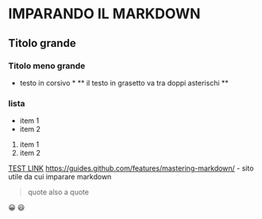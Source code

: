 # IMPARANDO IL MARKDOWN
## Titolo grande
### Titolo meno grande

* testo in corsivo *
** il testo in grasetto va tra doppi asterischi **

### lista
* item 1
* item 2
1. item 1
2. item 2

[TEST LINK](test.html)
https://guides.github.com/features/mastering-markdown/  - sito utile da cui imparare markdown
> quote
> also a quote

:grinning:
:smiley:

